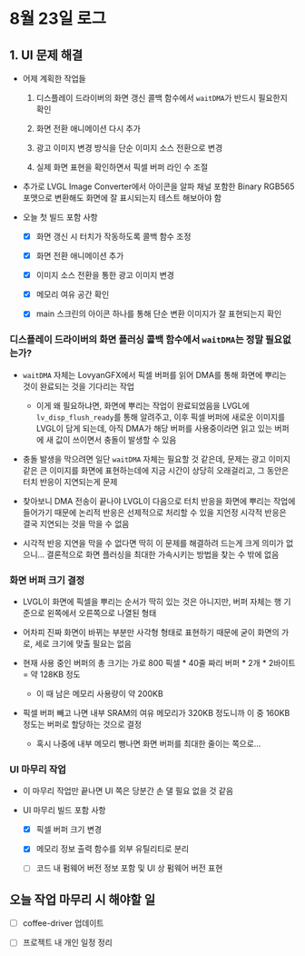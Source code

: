 # 8월 23일 로그

## 1. UI 문제 해결

- 어제 계획한 작업들

    1. 디스플레이 드라이버의 화면 갱신 콜백 함수에서 `waitDMA`가 반드시 필요한지 확인

    2. 화면 전환 애니메이션 다시 추가

    3. 광고 이미지 변경 방식을 단순 이미지 소스 전환으로 변경

    4. 실제 화면 표현을 확인하면서 픽셀 버퍼 라인 수 조절

- 추가로 LVGL Image Converter에서 아이콘을 알파 채널 포함한 Binary RGB565 포맷으로 변환해도 화면에 잘 표시되는지 테스트 해보아야 함

- 오늘 첫 빌드 포함 사항

    - [x] 화면 갱신 시 터치가 작동하도록 콜백 함수 조정

    - [x] 화면 전환 애니메이션 추가

    - [x] 이미지 소스 전환을 통한 광고 이미지 변경

    - [x] 메모리 여유 공간 확인

    - [x] main 스크린의 아이콘 하나를 통해 단순 변환 이미지가 잘 표현되는지 확인


### 디스플레이 드라이버의 화면 플러싱 콜백 함수에서 `waitDMA`는 정말 필요없는가?

- `waitDMA` 자체는 LovyanGFX에서 픽셀 버퍼를 읽어 DMA를 통해 화면에 뿌리는 것이 완료되는 것을 기다리는 작업

    - 이게 왜 필요하냐면, 화면에 뿌리는 작업이 완료되었음을 LVGL에 `lv_disp_flush_ready`를 통해 알려주고, 이후 픽셀 버퍼에 새로운 이미지를 LVGL이 담게 되는데, 아직 DMA가 해당 버퍼를 사용중이라면 읽고 있는 버퍼에 새 값이 쓰이면서 충돌이 발생할 수 있음

- 충돌 발생을 막으려면 일단 `waitDMA` 자체는 필요할 것 같은데, 문제는 광고 이미지 같은 큰 이미지를 화면에 표현하는데에 지금 시간이 상당히 오래걸리고, 그 동안은 터치 반응이 지연되는게 문제

- 찾아보니 DMA 전송이 끝나야 LVGL이 다음으로 터치 반응을 화면에 뿌리는 작업에 들어가기 때문에 논리적 반응은 선제적으로 처리할 수 있을 지언정 시각적 반응은 결국 지연되는 것을 막을 수 없음

- 시각적 반응 지연을 막을 수 없다면 딱히 이 문제를 해결하려 드는게 크게 의미가 없으니... 결론적으로 화면 플러싱을 최대한 가속시키는 방법을 찾는 수 밖에 없음


### 화면 버퍼 크기 결정

- LVGL이 화면에 픽셀을 뿌리는 순서가 딱히 있는 것은 아니지만, 버퍼 자체는 행 기준으로 왼쪽에서 오른쪽으로 나열된 형태

- 어차피 진짜 화면이 바뀌는 부분만 사각형 형태로 표현하기 때문에 굳이 화면의 가로, 세로 크기에 맞출 필요는 없음

- 현재 사용 중인 버퍼의 총 크기는 가로 800 픽셀 * 40줄 짜리 버퍼 * 2개 * 2바이트 = 약 128KB 정도

    - 이 때 남은 메모리 사용량이 약 200KB

- 픽셀 버퍼 빼고 나면 내부 SRAM의 여유 메모리가 320KB 정도니까 이 중 160KB 정도는 버퍼로 할당하는 것으로 결정

    - 혹시 나중에 내부 메모리 뻥나면 화면 버퍼를 최대한 줄이는 쪽으로...


### UI 마무리 작업

- 이 마무리 작업만 끝나면 UI 쪽은 당분간 손 댈 필요 없을 것 같음

- UI 마무리 빌드 포함 사항

    - [x] 픽셀 버퍼 크기 변경

    - [x] 메모리 정보 출력 함수를 외부 유틸리티로 분리

    - [ ] 코드 내 펌웨어 버전 정보 포함 및 UI 상 펌웨어 버전 표현


## 오늘 작업 마무리 시 해야할 일

- [ ] coffee-driver 업데이트

- [ ] 프로젝트 내 개인 일정 정리

